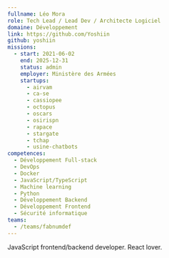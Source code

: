 ```yaml
---
fullname: Léo Mora
role: Tech Lead / Lead Dev / Architecte Logiciel
domaine: Développement
link: https://github.com/Yoshiin
github: yoshiin
missions:
  - start: 2021-06-02
    end: 2025-12-31
    status: admin
    employer: Ministère des Armées
    startups:
      - airvam
      - ca-se
      - cassiopee
      - octopus
      - oscars
      - osirispn
      - rapace
      - stargate
      - tchap
      - usine-chatbots
competences:
  - Développement Full-stack
  - DevOps
  - Docker
  - JavaScript/TypeScript
  - Machine learning
  - Python
  - Développement Backend
  - Développement Frontend
  - Sécurité informatique
teams:
  - /teams/fabnumdef
---
```

JavaScript frontend/backend developer. React lover.